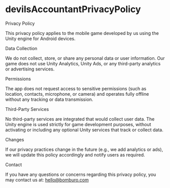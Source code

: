 # devilsAccountantPrivacyPolicy

Privacy Policy

This privacy policy applies to the mobile game developed by us using the Unity engine for Android devices.

Data Collection

We do not collect, store, or share any personal data or user information.
Our game does not use Unity Analytics, Unity Ads, or any third-party analytics or advertising services.

Permissions

The app does not request access to sensitive permissions (such as location, contacts, microphone, or camera) and operates fully offline without any tracking or data transmission.

Third-Party Services

No third-party services are integrated that would collect user data.
The Unity engine is used strictly for game development purposes, without activating or including any optional Unity services that track or collect data.

Changes

If our privacy practices change in the future (e.g., we add analytics or ads), we will update this policy accordingly and notify users as required.

Contact

If you have any questions or concerns regarding this privacy policy, you may contact us at: hello@bomburo.com
